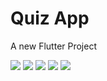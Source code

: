 # Quiz App 
A new Flutter Project



![](quiz1.png)
![](quiz2.png)
![](quiz3.png) 
![](quiz4.png)
![](quiz5.png)



